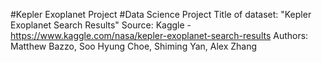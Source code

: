 #Kepler Exoplanet Project
#Data Science Project
Title of dataset: "Kepler Exoplanet Search Results"
Source: Kaggle -  https://www.kaggle.com/nasa/kepler-exoplanet-search-results 
Authors: Matthew Bazzo, Soo Hyung Choe, Shiming Yan, Alex Zhang 
